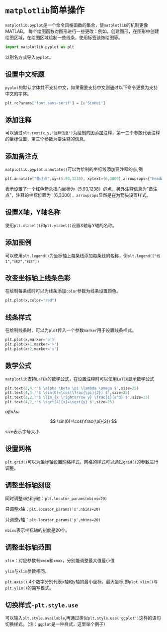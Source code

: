 #  `matplotlib`简单操作

`matplotlib.pyplot`是一个命令风格函数的集合，使`matplotlib`的机制更像 MATLAB。 每个绘图函数对图形进行一些更改：例如，创建图形，在图形中创建绘图区域，在绘图区域绘制一些线条，使用标签装饰绘图等。

```python
import matplotlib.pyplot as plt
```

以别名方式导入`pyplot`。

##  设置中文标题  

`pyplot`的默认字体并不支持中文，如果需要支持中文则通过以下命令更换为支持中文的字体。

```python
plt.rcParams['font.sans-serif'] = [u'SimHei']
```



##  添加注释  

可以通过`plt.text(x,y,"注释信息")`为绘制的图添加注释，第一二个参数代表注释的坐标位置，第三个参数为要注释的信息。  



##  添加备注点

`matplotlib.pyplot.annotate()`可以为绘制的坐标线添加要注释的点,例

```python
plt.annotate("备注点",xy=(5.93,1238), xytext=(6,3000),arrowprops={"headwidth":10,"facecolor":"r"})
```

表示设置了一个红色箭头指向坐标为（5.93,1238）的点，另外注释信息为"备注点"，注释的坐标位置为（6,3000），`arrowprops`显然是在为箭头设置样式。  



##  设置X轴，Y轴名称  

使用`plt.xlabel()`和`plt.ylabel()`设置X轴与Y轴的名称。  



##   添加图例

可以使用`plt.legend()`为坐标轴上每条线添加每条线的名称，例`plt.legend(["线1","线2","线3"])`  



##  改变坐标轴上线条色彩  

在绘制每条线时可以为线条添加`color`参数为线条设置颜色。

```python
plt.plot(x,color="red")
```



##  线条样式  

在绘制线条时，可以为`plot`传入一个参数`marker`用于设置线条样式。

```python
plt.plot(x,marker='o')
plt.plot(x+1,marker='>')
plt.plot(x+2,marker='s')
```



##  数学公式  

`matplotlib`支持`LaTEX`的数学公式，在设置注释时可以使用`LaTEX`显示数学公式

```python
plt.text(2,4,r'$ \alpha \beta \pi \lambda \omega $',size=25)
plt.text(4,4,r'$ \sin(0)=\cos(\frac{\pi}{2}) $',size=25)
plt.text(2,2,r'$ \lim_{x \rightarrow y} \frac{1}{x^3} $',size=25)
plt.text(4,2,r'$ \sqrt[4]{x}=\sqrt{y} $',size=25)
```

$\alpha \beta \pi \lambda \omega$

$$ \sin(0)=\cos(\frac{\pi}{2}) $$

size表示字号大小



##  设置网格  

`plt.grid()`可以为坐标轴设置网格样式，网格的样式可以通过`grid()`的参数进行调整。  



##  调整坐标轴刻度  

同时调整x轴和y轴：`plt.locator_params(nbins=20)`

只调整x轴：`plt.locator_params('x',nbins=20)`

只调整y轴：`plt.locator_params('y',nbins=20)`  

`nbins`表示坐标轴的刻度是20个。  



##  调整坐标轴范围  

`xlim`：对应参数有`xmin`和`xmax`，分别能调整最大值最小值

`ylim`与`xlim`参数相同， 

`plt.axis()`,4个数字分别代表x轴和y轴的最小坐标，最大坐标,即`plot.xlim()`与`plt.ylim()`的简写模式。  

##  切换样式`-plt.style.use`  

可以输入`plt.style.available`,再通过类似`plt.style.use('ggplot')`这样的语句切换样式。（注：`ggplot`是一种样式，这里举个例子）  



